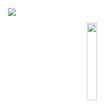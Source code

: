 
<p align="center">
    <img src="https://file.garden/ZwCpeSoEK1ZwoQvU/OMFG%20TOTORO_scaled_2x_minified.gif">
</p>

<div>
  <img align="right" width="20%" src="https://file.garden/ZwCpeSoEK1ZwoQvU/toto%20pagedoll.png">
</div>
